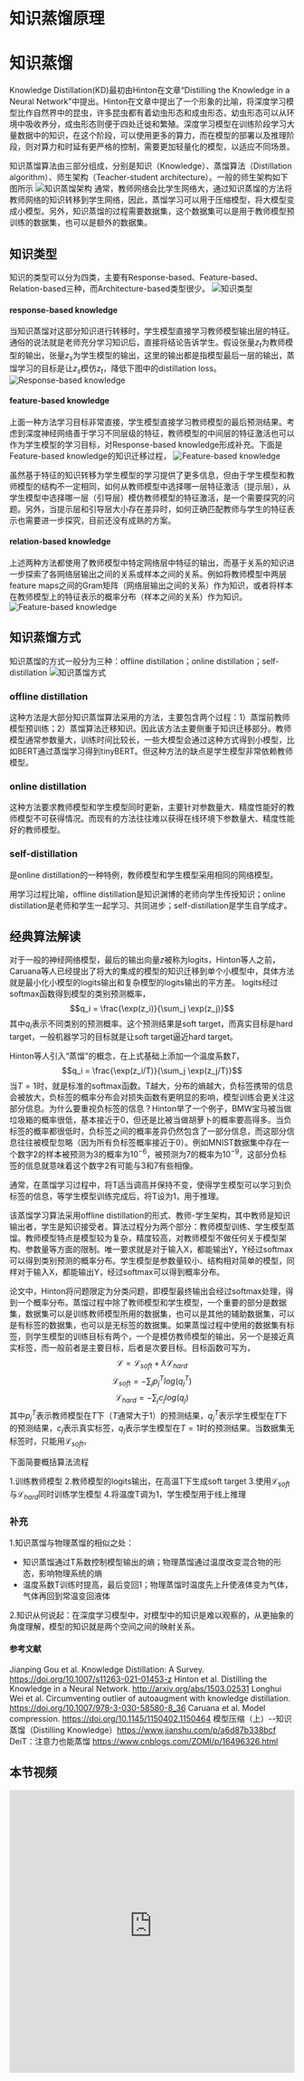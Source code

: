 # 知识蒸馏原理

# 知识蒸馏

Knowledge Distillation(KD)最初由Hinton在文章“Distilling the Knowledge in a Neural Network”中提出。Hinton在文章中提出了一个形象的比喻，将深度学习模型比作自然界中的昆虫，许多昆虫都有着幼虫形态和成虫形态，幼虫形态可以从环境中吸收养分，成虫形态则便于四处迁徙和繁殖。深度学习模型在训练阶段学习大量数据中的知识，在这个阶段，可以使用更多的算力，而在模型的部署以及推理阶段，则对算力和时延有更严格的控制，需要更加轻量化的模型，以适应不同场景。

知识蒸馏算法由三部分组成，分别是知识（Knowledge）、蒸馏算法（Distillation algorithm）、师生架构（Teacher-student architecture）。一般的师生架构如下图所示
![知识蒸馏架构](../images/distill01.png)
通常，教师网络会比学生网络大，通过知识蒸馏的方法将教师网络的知识转移到学生网络，因此，蒸馏学习可以用于压缩模型，将大模型变成小模型。另外，知识蒸馏的过程需要数据集，这个数据集可以是用于教师模型预训练的数据集，也可以是额外的数据集。


## 知识类型

知识的类型可以分为四类，主要有Response-based、Feature-based、Relation-based三种，而Architecture-based类型很少。
![知识类型](../images/distill03.png)


#### response-based knowledge
当知识蒸馏对这部分知识进行转移时，学生模型直接学习教师模型输出层的特征。通俗的说法就是老师充分学习知识后，直接将结论告诉学生。假设张量$z_t$为教师模型的输出，张量$z_s$为学生模型的输出，这里的输出都是指模型最后一层的输出，蒸馏学习的目标是让$z_s$模仿$z_t$，降低下图中的distillation loss。
![Response-based knowledge](../images/distill04.png)


#### feature-based knowledge
上面一种方法学习目标非常直接，学生模型直接学习教师模型的最后预测结果。考虑到深度神经网络善于学习不同层级的特征，教师模型的中间层的特征激活也可以作为学生模型的学习目标，对Response-based knowledge形成补充。下面是Feature-based knowledge的知识迁移过程，
![Feature-based knowledge](../images/distill05.png)

虽然基于特征的知识转移为学生模型的学习提供了更多信息，但由于学生模型和教师模型的结构不一定相同，如何从教师模型中选择哪一层特征激活（提示层），从学生模型中选择哪一层（引导层）模仿教师模型的特征激活，是一个需要探究的问题。另外，当提示层和引导层大小存在差异时，如何正确匹配教师与学生的特征表示也需要进一步探究，目前还没有成熟的方案。

#### relation-based knowledge
上述两种方法都使用了教师模型中特定网络层中特征的输出，而基于关系的知识进一步探索了各网络层输出之间的关系或样本之间的关系。例如将教师模型中两层feature maps之间的Gram矩阵（网络层输出之间的关系）作为知识，或者将样本在教师模型上的特征表示的概率分布（样本之间的关系）作为知识。
![Feature-based knowledge](../images/distill06.png)

## 知识蒸馏方式

知识蒸馏的方式一般分为三种：offline distillation；online distillation；self-distillation
![知识蒸馏方式](../images/distill07.png)

### offline distillation
这种方法是大部分知识蒸馏算法采用的方法，主要包含两个过程：1）蒸馏前教师模型预训练；2）蒸馏算法迁移知识。因此该方法主要侧重于知识迁移部分。教师模型通常参数量大，训练时间比较长，一些大模型会通过这种方式得到小模型，比如BERT通过蒸馏学习得到tinyBERT。但这种方法的缺点是学生模型非常依赖教师模型。

### online distillation
这种方法要求教师模型和学生模型同时更新，主要针对参数量大、精度性能好的教师模型不可获得情况。而现有的方法往往难以获得在线环境下参数量大、精度性能好的教师模型。

### self-distillation
是online distillation的一种特例，教师模型和学生模型采用相同的网络模型。

用学习过程比喻，offline distillation是知识渊博的老师向学生传授知识；online distillation是老师和学生一起学习、共同进步；self-distillation是学生自学成才。

## 经典算法解读

对于一般的神经网络模型，最后的输出向量$z$被称为logits，Hinton等人之前，Caruana等人已经提出了将大的集成的模型的知识迁移到单个小模型中，具体方法就是最小化小模型的logits输出和复杂模型的logits输出的平方差。
logits经过softmax函数得到模型的类别预测概率，
$$q_i = \frac{\exp(z_i)}{\sum_j \exp(z_j)}$$
其中$q_i$表示不同类别的预测概率。这个预测结果是soft target，而真实目标是hard target，一般机器学习的目标就是让soft target逼近hard target。

Hinton等人引入“蒸馏”的概念，在上式基础上添加一个温度系数$T$，
$$q_i = \frac{\exp(z_i/T)}{\sum_j \exp(z_j/T)}$$
当$T=1$时，就是标准的softmax函数。T越大，分布的熵越大，负标签携带的信息会被放大，负标签的概率分布会对损失函数有更明显的影响，模型训练会更关注这部分信息。为什么要重视负标签的信息？Hinton举了一个例子，BMW宝马被当做垃圾箱的概率很低，基本接近于0，但还是比被当做胡萝卜的概率要高得多。当负标签的概率都很低时，负标签之间的概率差异仍然包含了一部分信息，而这部分信息往往被模型忽略（因为所有负标签概率接近于0）。例如MNIST数据集中存在一个数字2的样本被预测为3的概率为$10^{-6}$，被预测为7的概率为$10^{-9}$，这部分负标签的信息就意味着这个数字2有可能与3和7有些相像。

通常，在蒸馏学习过程中，将T适当调高并保持不变，使得学生模型可以学习到负标签的信息，等学生模型训练完成后，将T设为1，用于推理。

该蒸馏学习算法采用offline distillation的形式、教师-学生架构，其中教师是知识输出者，学生是知识接受者。算法过程分为两个部分：教师模型训练、学生模型蒸馏。教师模型特点是模型较为复杂，精度较高，对教师模型不做任何关于模型架构、参数量等方面的限制。唯一要求就是对于输入X，都能输出Y，Y经过softmax可以得到类别预测的概率分布。学生模型是参数量较小、结构相对简单的模型，同样对于输入X，都能输出Y，经过softmax可以得到概率分布。

论文中，Hinton将问题限定为分类问题，即模型最终输出会经过softmax处理，得到一个概率分布。蒸馏过程中除了教师模型和学生模型，一个重要的部分是数据集，数据集可以是训练教师模型所用的数据集，也可以是其他的辅助数据集，可以是有标签的数据集，也可以是无标签的数据集。如果蒸馏过程中使用的数据集有标签，则学生模型的训练目标有两个，一个是模仿教师模型的输出，另一个是接近真实标签，而一般前者是主要目标，后者是次要目标。目标函数可写为，
$$\mathcal{L} = \mathcal{L}_{soft} + \lambda \mathcal{L}_{hard}$$
$$\mathcal{L}_{soft} = -\sum_j p_j^T log(q_j^T)$$
$$\mathcal{L}_{hard} = -\sum_j c_j log(q_j)$$
其中$p_j^T$表示教师模型在$T$下（$T$通常大于1）的预测结果，$q_j^T$表示学生模型在$T$下的预测结果，$c_j$表示真实标签，$q_j$表示学生模型在$T=1$时的预测结果。当数据集无标签时，只能用$\mathcal{L}_{soft}$。

下面简要概括算法流程

1.训练教师模型
2.教师模型的logits输出，在高温T下生成soft target
3.使用$\mathcal{L}_{soft}$与$\mathcal{L}_{hard}$同时训练学生模型
4.将温度T调为1，学生模型用于线上推理

### 补充
1.知识蒸馏与物理蒸馏的相似之处：
- 知识蒸馏通过T系数控制模型输出的熵；物理蒸馏通过温度改变混合物的形态，影响物理系统的熵
- 温度系数T训练时提高，最后变回1；物理蒸馏时温度先上升使液体变为气体，气体再回到常温变回液体

2.知识从何说起：在深度学习模型中，对模型中的知识是难以观察的，从更抽象的角度理解，模型的知识就是两个空间之间的映射关系。

#### 参考文献
Jianping Gou et al. Knowledge Distillation: A Survey. https://doi.org/10.1007/s11263-021-01453-z
Hinton et al. Distilling the Knowledge in a Neural Network. http://arxiv.org/abs/1503.02531
Longhui Wei et al. Circumventing outlier of autoaugment with knowledge distillation.  https://doi.org/10.1007/978-3-030-58580-8_36
Caruana et al. Model compression. https://doi.org/10.1145/1150402.1150464
模型压缩（上）--知识蒸馏（Distilling Knowledge）https://www.jianshu.com/p/a6d87b338bcf
DeiT：注意力也能蒸馏 https://www.cnblogs.com/ZOMI/p/16496326.html

## 本节视频

<html>
<iframe src="https:&as_wide=1&high_quality=1&danmaku=0&t=30&autoplay=0" width="100%" height="500" scrolling="no" border="0" frameborder="no" framespacing="0" allowfullscreen="true"> </iframe>
</html>

